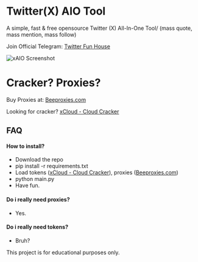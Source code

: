 # Twitter(X) AIO Tool
A simple, fast &amp; free opensource Twitter (X) All-In-One Tool/ (mass quote, mass mention, mass follow)

Join Official Telegram: [Twitter Fun House](https://t.me/twitterfunhouse)


![xAIO Screenshot](https://i.ibb.co/SrL0yzT/image.png)


# Cracker? Proxies?


Buy Proxies at: [Beeproxies.com](https://t.me/buybee_bot)

Looking for cracker? [xCloud - Cloud Cracker](https://t.me/twittercrack)



## FAQ

#### How to install?

- Download the repo
- pip install -r requirements.txt
- Load tokens ([xCloud - Cloud Cracker](https://t.me/twittercrack)), proxies ([Beeproxies.com](https://t.me/buybee_bot))
- python main.py
- Have fun.

#### Do i really need proxies?

- Yes.

#### Do i really need tokens?

- Bruh?

This project is for educational purposes only.

